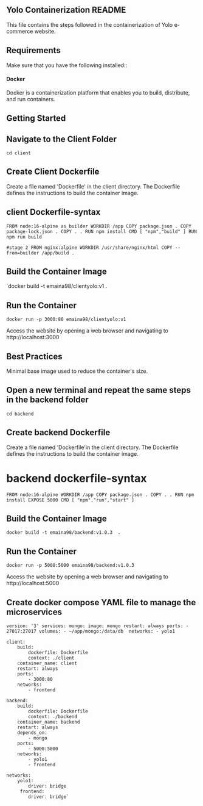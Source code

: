 



## Yolo Containerization README
This file contains the steps followed in the containerization of Yolo e-commerce website.
## Requirements
Make sure that you have the following installed::
#### Docker 
Docker is a containerization platform that enables you to build, distribute, and run containers.
## Getting Started
## Navigate to the Client Folder 
`cd client`
## Create Client Dockerfile
Create a file named 'Dockerfile' in the client directory. The Dockerfile defines the instructions to build the container image. 

## client Dockerfile-syntax
`FROM node:16-alpine as builder
 WORKDIR /app
 COPY package.json .
 COPY package-lock.json .
 COPY . .
 RUN npm install
 CMD [ "npm","build" ]
 RUN npm run build`

`#stage 2
FROM nginx:alpine
WORKDIR /usr/share/nginx/html
COPY --from=builder /app/build .`

## Build the Container Image
`docker build -t emaina98/clientyolo:v1 .
## Run the Container
`docker run -p 3000:80 emaina98/clientyolo:v1`

Access the website by opening a web browser and navigating to http://localhost:3000

## Best Practices
Minimal base image used to reduce the container's size.

## Open a new terminal and repeat the same steps in the backend folder
 `cd backend`
## Create backend Dockerfile
Create a file named 'Dockerfile'in the client directory. The Dockerfile defines the instructions to build the container image. 
# backend dockerfile-syntax
`FROM node:16-alpine
WORKDIR /app
COPY package.json .
COPY . .
RUN npm install
EXPOSE 5000
CMD [ "npm","run","start" ]`
## Build the Container Image
`docker build -t emaina98/backend:v1.0.3  .`
## Run the Container
`docker run -p 5000:5000 emaina98/backend:v1.0.3`

Access the website by opening a web browser and navigating to http://localhost:5000

## Create docker compose YAML file to manage the microservices
`version: '3'
  services:
    mongo:
        image: mongo
        restart: always
        ports:
            - 27017:27017
        volumes:
             - ~/app/mongo:/data/db 
        networks:
            - yolo1`

    client:
        build:
            dockerfile: Dockerfile
            context: ./client
        container_name: client
        restart: always
        ports:
            - 3000:80
        networks:
            - frontend

    backend:  
        build:
            dockerfile: Dockerfile
            context: ./backend
        container_name: backend
        restart: always
        depends_on:
            - mongo
        ports:
            - 5000:5000
        networks:
            - yolo1
            - frontend

    networks:
        yolo1:
            driver: bridge
         frontend:
            driver: bridge`